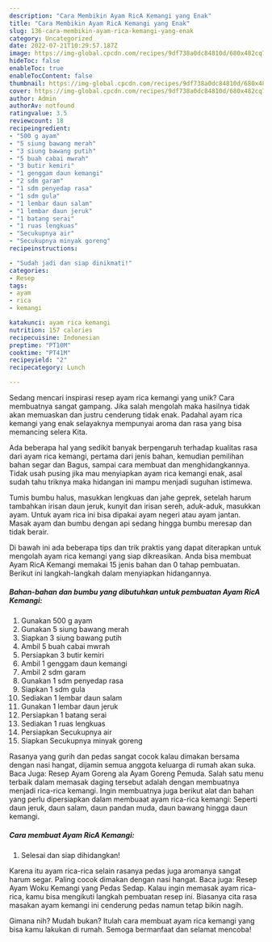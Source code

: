 ```yaml
---
description: "Cara Membikin Ayam RicA Kemangi yang Enak"
title: "Cara Membikin Ayam RicA Kemangi yang Enak"
slug: 136-cara-membikin-ayam-rica-kemangi-yang-enak
category: Uncategorized
date: 2022-07-21T10:29:57.187Z
image: https://img-global.cpcdn.com/recipes/9df738a0dc84810d/680x482cq70/ayam-rica-kemangi-foto-resep-utama.jpg
hideToc: false
enableToc: true
enableTocContent: false
thumbnail: https://img-global.cpcdn.com/recipes/9df738a0dc84810d/680x482cq70/ayam-rica-kemangi-foto-resep-utama.jpg
cover: https://img-global.cpcdn.com/recipes/9df738a0dc84810d/680x482cq70/ayam-rica-kemangi-foto-resep-utama.jpg
author: Admin
authorAv: notfound
ratingvalue: 3.5
reviewcount: 18
recipeingredient:
- "500 g ayam"
- "5 siung bawang merah"
- "3 siung bawang putih"
- "5 buah cabai mwrah"
- "3 butir kemiri"
- "1 genggam daun kemangi"
- "2 sdm garam"
- "1 sdm penyedap rasa"
- "1 sdm gula"
- "1 lembar daun salam"
- "1 lembar daun jeruk"
- "1 batang serai"
- "1 ruas lengkuas"
- "Secukupnya air"
- "Secukupnya minyak goreng"
recipeinstructions:

- "Sudah jadi dan siap dinikmati!"
categories:
- Resep
tags:
- ayam
- rica
- kemangi

katakunci: ayam rica kemangi 
nutrition: 157 calories
recipecuisine: Indonesian
preptime: "PT10M"
cooktime: "PT41M"
recipeyield: "2"
recipecategory: Lunch

---
```





Sedang mencari inspirasi resep ayam rica kemangi yang unik? Cara membuatnya sangat gampang. Jika salah mengolah maka hasilnya tidak akan memuaskan dan justru cenderung tidak enak. Padahal ayam rica kemangi yang enak selayaknya mempunyai aroma dan rasa yang bisa memancing selera Kita.





Ada beberapa hal yang sedikit banyak berpengaruh terhadap kualitas rasa dari ayam rica kemangi, pertama dari jenis bahan, kemudian pemilihan bahan segar dan Bagus, sampai cara membuat dan menghidangkannya. Tidak usah pusing jika mau menyiapkan ayam rica kemangi enak,      asal sudah tahu triknya maka hidangan ini mampu menjadi suguhan istimewa.














Tumis bumbu halus, masukkan lengkuas dan jahe geprek, setelah harum tambahkan irisan daun jeruk, kunyit dan irisan sereh, aduk-aduk, masukkan ayam. Untuk ayam rica ini bisa dipakai ayam negeri atau ayam jantan. Masak ayam dan bumbu dengan api sedang hingga bumbu meresap dan tidak berair.






Di bawah ini ada beberapa tips dan trik praktis yang dapat diterapkan untuk mengolah ayam rica kemangi yang siap dikreasikan. Anda bisa membuat Ayam RicA Kemangi memakai 15 jenis bahan dan 0 tahap pembuatan. Berikut ini langkah-langkah dalam menyiapkan hidangannya.

<!--inarticleads1-->

##### Bahan-bahan dan bumbu yang dibutuhkan untuk pembuatan Ayam RicA Kemangi:

1. Gunakan 500 g ayam
1. Gunakan 5 siung bawang merah
1. Siapkan 3 siung bawang putih
1. Ambil 5 buah cabai mwrah
1. Persiapkan 3 butir kemiri
1. Ambil 1 genggam daun kemangi
1. Ambil 2 sdm garam
1. Gunakan 1 sdm penyedap rasa
1. Siapkan 1 sdm gula
1. Sediakan 1 lembar daun salam
1. Gunakan 1 lembar daun jeruk
1. Persiapkan 1 batang serai
1. Sediakan 1 ruas lengkuas
1. Persiapkan Secukupnya air
1. Siapkan Secukupnya minyak goreng


Rasanya yang gurih dan pedas sangat cocok kalau dimakan bersama dengan nasi hangat, dijamin semua anggota keluarga di rumah akan suka. Baca Juga: Resep Ayam Goreng ala Ayam Goreng Pemuda. Salah satu menu terbaik dalam memasak daging tersebut adalah dengan membuatnya menjadi rica-rica kemangi. Ingin membuatnya juga berikut alat dan bahan yang perlu dipersiapkan dalam membuaat ayam rica-rica kemangi: Seperti daun jeruk, daun salam, daun pandan muda, daun bawang hingga daun kemangi. 

<!--inarticleads2-->

##### Cara membuat Ayam RicA Kemangi:


1. Selesai dan siap dihidangkan!

Karena itu ayam rica-rica selain rasanya pedas juga aromanya sangat harum segar. Paling cocok dimakan dengan nasi hangat. Baca juga: Resep Ayam Woku Kemangi yang Pedas Sedap. Kalau ingin memasak ayam rica-rica, kamu bisa mengikuti langkah pembuatan resep ini. Biasanya cita rasa masakan ayam kemangi ini cenderung pedas namun tetap bikin nagih. 

Gimana nih? Mudah bukan? Itulah cara membuat ayam rica kemangi yang bisa kamu lakukan di rumah. Semoga bermanfaat dan selamat mencoba!
